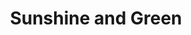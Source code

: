 ---
pid: CH686
title: Sunshine and Green
location_transcription: Brewerytown (or upper Fairmount)
zipcode: '19130'
outside_phl: 
neighborhood: Art Museum,Francisville
age: '25'
age_range: 20-29
instagram: 
image_file_name: CH_686.jpg
proposal_transcription: Gathering outside place- places to sit, talk sunshine and
  green
topic: Environment
topic_summary: '0'
type: Garden,Space
keywords_other: 
credit: Linnea Langkammer
image_labels: 
twitter: 
facebook: 
permalink: "/monuments/ch686/"
layout: item-page
---
